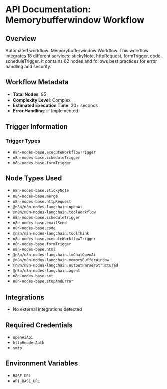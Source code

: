 # API Documentation: Memorybufferwindow Workflow

## Overview
Automated workflow: Memorybufferwindow Workflow. This workflow integrates 18 different services: stickyNote, httpRequest, formTrigger, code, scheduleTrigger. It contains 62 nodes and follows best practices for error handling and security.

## Workflow Metadata
- **Total Nodes**: 95
- **Complexity Level**: Complex
- **Estimated Execution Time**: 30+ seconds
- **Error Handling**: ✅ Implemented

## Trigger Information
### Trigger Types
- `n8n-nodes-base.executeWorkflowTrigger`
- `n8n-nodes-base.scheduleTrigger`
- `n8n-nodes-base.formTrigger`

## Node Types Used
- `n8n-nodes-base.stickyNote`
- `n8n-nodes-base.merge`
- `n8n-nodes-base.httpRequest`
- `@n8n/n8n-nodes-langchain.openAi`
- `@n8n/n8n-nodes-langchain.toolWorkflow`
- `n8n-nodes-base.scheduleTrigger`
- `n8n-nodes-base.emailSend`
- `n8n-nodes-base.code`
- `@n8n/n8n-nodes-langchain.toolThink`
- `n8n-nodes-base.executeWorkflowTrigger`
- `n8n-nodes-base.formTrigger`
- `n8n-nodes-base.html`
- `@n8n/n8n-nodes-langchain.lmChatOpenAi`
- `@n8n/n8n-nodes-langchain.memoryBufferWindow`
- `@n8n/n8n-nodes-langchain.outputParserStructured`
- `@n8n/n8n-nodes-langchain.agent`
- `n8n-nodes-base.set`
- `n8n-nodes-base.stopAndError`

## Integrations
- No external integrations detected

## Required Credentials
- `openAiApi`
- `httpHeaderAuth`
- `smtp`

## Environment Variables
- `BASE_URL`
- `API_BASE_URL`
